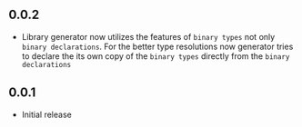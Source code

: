 ## 0.0.2

- Library generator now utilizes the features of `binary types` not only `binary declarations`. For the better type resolutions now generator tries to declare the its own copy of the `binary types` directly from the `binary declarations`  

## 0.0.1

- Initial release

